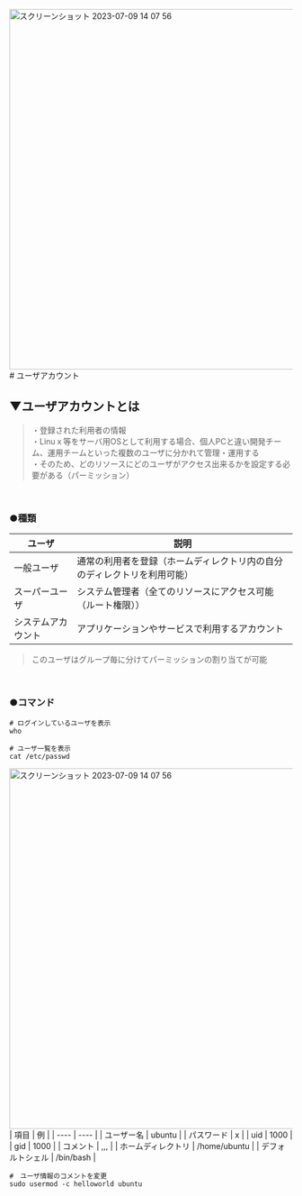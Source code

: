 <img width="640" alt="スクリーンショット 2023-07-09 14 07 56" src="https://github.com/SHOKI-SATO/TIL/assets/81621944/478c30a5-7461-4518-a780-e73acd5cd3f2"># ユーザアカウント

## ▼ユーザアカウントとは
>・登録された利用者の情報<br>
>・Linuｘ等をサーバ用OSとして利用する場合、個人PCと違い開発チーム、運用チームといった複数のユーザに分かれて管理・運用する<br>
>・そのため、どのリソースにどのユーザがアクセス出来るかを設定する必要がある（パーミッション）<br>
<br>

### ●種類
|  ユーザ  |  説明  |
| ---- | ---- |
|  一般ユーザ  |  通常の利用者を登録（ホームディレクトリ内の自分のディレクトリを利用可能）  |
|  スーパーユーザ  |  システム管理者（全てのリソースにアクセス可能（ルート権限））  |
|  システムアカウント  |  アプリケーションやサービスで利用するアカウント  |
>このユーザはグループ毎に分けてパーミッションの割り当てが可能<br>
<br>


### ●コマンド
```shell
# ログインしているユーザを表示
who

# ユーザ一覧を表示
cat /etc/passwd
```
<img width="640" alt="スクリーンショット 2023-07-09 14 07 56" src="https://github.com/SHOKI-SATO/TIL/assets/81621944/98b2442f-124b-4ec6-9d26-7cd976aae3a8"><br>
|  項目  |  例  |
| ---- | ---- |
|  ユーザー名  |  ubuntu  |
|  パスワード  |  x  |
|  uid  |  1000  |
|  gid  |  1000  |
|  コメント  |  ,,,  |
|  ホームディレクトリ  |  /home/ubuntu  |
|  デフォルトシェル  |  /bin/bash  |
<br>

```shell
#　ユーザ情報のコメントを変更
sudo usermod -c helloworld ubuntu


```


